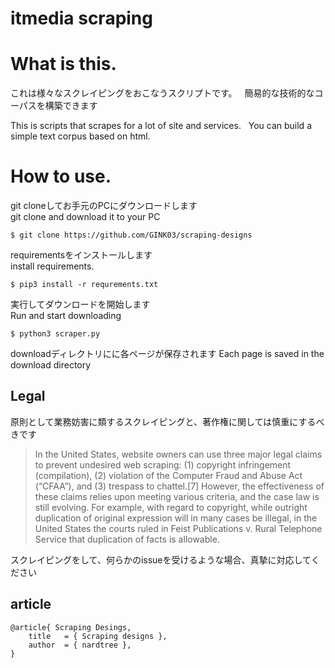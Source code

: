 # itmedia scraping

# What is this.
 これは様々なスクレイピングをおこなうスクリプトです。  
 簡易的な技術的なコーパスを構築できます　
 
 
 This is scripts that scrapes for a lot of site and services.  
 You can build a simple text corpus based on html.  

# How to use.
git cloneしてお手元のPCにダウンロードします  
git clone and download it to your PC  

```console
$ git clone https://github.com/GINK03/scraping-designs
```

requirementsをインストールします  
install requirements.  
```console
$ pip3 install -r requrements.txt
```

実行してダウンロードを開始します  
Run and start downloading
```console
$ python3 scraper.py
```

downloadディレクトリにに各ページが保存されます
Each page is saved in the download directory



## Legal 
原則として業務妨害に類するスクレイピングと、著作権に関しては慎重にするべきです

> In the United States, website owners can use three major legal claims to prevent undesired web scraping: (1) copyright infringement (compilation), (2) violation of the Computer Fraud and Abuse Act (“CFAA”), and (3) trespass to chattel.[7] However, the effectiveness of these claims relies upon meeting various criteria, and the case law is still evolving. For example, with regard to copyright, while outright duplication of original expression will in many cases be illegal, in the United States the courts ruled in Feist Publications v. Rural Telephone Service that duplication of facts is allowable.

スクレイピングをして、何らかのissueを受けるような場合、真摯に対応してください

## article

```console
@article{ Scraping Desings,
    title   = { Scraping designs },
    author  = { nardtree },
}
```
